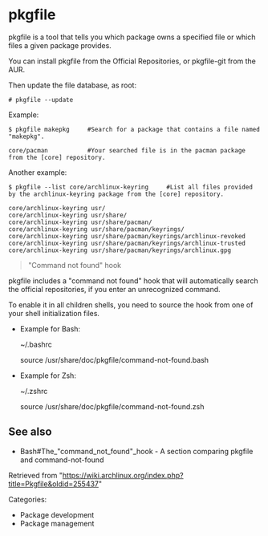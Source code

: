 pkgfile
=======

pkgfile is a tool that tells you which package owns a specified file or
which files a given package provides.

You can install pkgfile from the Official Repositories, or pkgfile-git
from the AUR.

Then update the file database, as root:

    # pkgfile --update

Example:

    $ pkgfile makepkg     #Search for a package that contains a file named "makepkg".

    core/pacman           #Your searched file is in the pacman package from the [core] repository.

Another example:

    $ pkgfile --list core/archlinux-keyring     #List all files provided by the archlinux-keyring package from the [core] repository.

    core/archlinux-keyring usr/
    core/archlinux-keyring usr/share/
    core/archlinux-keyring usr/share/pacman/
    core/archlinux-keyring usr/share/pacman/keyrings/
    core/archlinux-keyring usr/share/pacman/keyrings/archlinux-revoked
    core/archlinux-keyring usr/share/pacman/keyrings/archlinux-trusted
    core/archlinux-keyring usr/share/pacman/keyrings/archlinux.gpg

> "Command not found" hook

pkgfile includes a "command not found" hook that will automatically
search the official repositories, if you enter an unrecognized command.

To enable it in all children shells, you need to source the hook from
one of your shell initialization files.

-   Example for Bash:

    ~/.bashrc

    source /usr/share/doc/pkgfile/command-not-found.bash

-   Example for Zsh:

    ~/.zshrc

    source /usr/share/doc/pkgfile/command-not-found.zsh

See also
--------

-   Bash#The_"command_not_found"_hook - A section comparing pkgfile and
    command-not-found

Retrieved from
"https://wiki.archlinux.org/index.php?title=Pkgfile&oldid=255437"

Categories:

-   Package development
-   Package management
